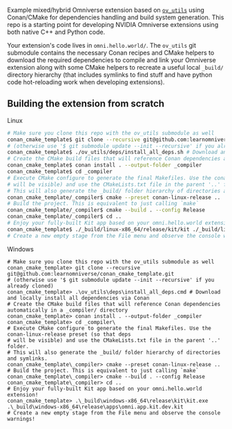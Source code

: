 Example mixed/hybrid Omniverse extension based on [`ov_utils`](https://github.com/learnomniverse/ov_utils) using Conan/CMake for dependencies handling and build system generation. This repo is a starting point for developing NVIDIA Omniverse extensions using both native C++ and Python code.

Your extension's code lives in `omni.hello.world/`. The `ov_utils` git submodule contains the necessary Conan recipes and CMake helpers to download the required dependencies to compile and link your Omniverse extension along with some CMake helpers to recreate a useful local `_build/` directory hierarchy (that includes symlinks to find stuff and have python code hot-reloading work when developing extensions).

## Building the extension from scratch

Linux
```bash
# Make sure you clone this repo with the ov_utils submodule as well
conan_cmake_template$ git clone --recursive git@github.com:learnomniverse/conan_cmake_template.git
# (otherwise use '$ git submodule update --init --recursive' if you already cloned)
conan_cmake_template$ ./ov_utils/deps/install_all_deps.sh # Download and locally install all dependencies via Conan
# Create the CMake build files that will reference Conan dependencies automatically in a _compiler/ directory
conan_cmake_template$ conan install . --output-folder _compiler
conan_cmake_template$ cd _compiler
# Execute CMake configure to generate the final Makefiles. Use the conan-linux-release preset (so that deps
# will be visible) and use the CMakeLists.txt file in the parent '..' folder.
# This will also generate the _build/ folder hierarchy of directories and symlinks.
conan_cmake_template/_compiler$ cmake --preset conan-linux-release ..
# Build the project. This is equivalent to just calling `make`
conan_cmake_template/_compiler$ cmake --build . --config Release
conan_cmake_template/_compiler$ cd ..
# Enjoy your fully-built Kit app based on your omni.hello.world extension!
conan_cmake_template$ ./_build/linux-x86_64/release/kit/kit ./_build/linux-x86_64/release/apps/omni.app.kit.dev.kit
# Create a new empty stage from the File menu and observe the console warnings!
```

Windows
```shell
# Make sure you clone this repo with the ov_utils submodule as well
conan_cmake_template> git clone --recursive git@github.com:learnomniverse/conan_cmake_template.git
# (otherwise use '$ git submodule update --init --recursive' if you already cloned)
conan_cmake_template> .\ov_utils\deps\install_all_deps.cmd # Download and locally install all dependencies via Conan
# Create the CMake build files that will reference Conan dependencies automatically in a _compiler/ directory
conan_cmake_template> conan install . --output-folder _compiler
conan_cmake_template> cd _compiler\
# Execute CMake configure to generate the final Makefiles. Use the conan-linux-release preset (so that deps
# will be visible) and use the CMakeLists.txt file in the parent '..' folder.
# This will also generate the _build/ folder hierarchy of directories and symlinks.
conan_cmake_template\_compiler> cmake --preset conan-linux-release ..
# Build the project. This is equivalent to just calling `make`
conan_cmake_template\_compiler> cmake --build . --config Release
conan_cmake_template\_compiler> cd ..
# Enjoy your fully-built Kit app based on your omni.hello.world extension!
conan_cmake_template> .\_build\windows-x86_64\release\kit\kit.exe .\_build\windows-x86_64\release\apps\omni.app.kit.dev.kit
# Create a new empty stage from the File menu and observe the console warnings!
```